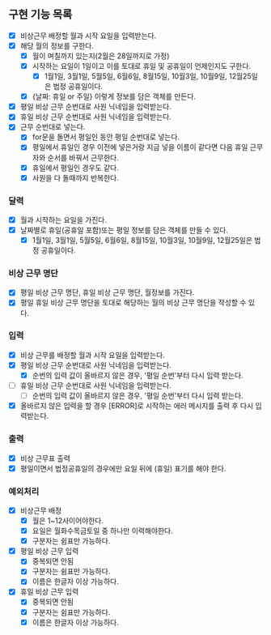 ## 구현 기능 목록

- [x] 비상근무 배정할 월과 시작 요일을 입력받는다.
- [x] 해당 월의 정보를 구한다.
  - [x] 월이 며칠까지 있는지(2월은 28일까지로 가정)
  - [x] 시작하는 요일이 1일이고 이를 토대로 휴일 및 공휴일이 언제인지도 구한다.
    - [x] 1월1일, 3월1일, 5월5일, 6월6일, 8월15일, 10월3일, 10월9일, 12월25일은 법정 공휴일이다.
  - [x] {날짜: 휴일 or 주일} 이렇게 정보를 담은 객체를 만든다.
- [x] 평일 비상 근무 순번대로 사원 닉네임을 입력받는다.
- [x] 휴일 비상 근무 순번대로 사원 닉네임을 입력받는다.
- [x] 근무 순번대로 넣는다.
  - [x] for문을 돌면서 평일인 동안 평일 순번대로 넣는다.
  - [x] 평일에서 휴일인 경우 이전에 넣은거랑 지금 넣을 이름이 같다면 다음 휴일 근무자와 순서를 바꿔서 근무한다.
  - [x] 휴일에서 평일인 경우도 같다.
  - [x] 사원을 다 돌때까지 반복한다.

### 달력

- [x] 월과 시작하는 요일을 가진다.
- [x] 날짜별로 휴일(공휴일 포함)또는 평일 정보를 담은 객체를 만들 수 있다.
  - [x] 1월1일, 3월1일, 5월5일, 6월6일, 8월15일, 10월3일, 10월9일, 12월25일은 법정 공휴일이다.

### 비상 근무 명단

- [x] 평일 비상 근무 명단, 휴일 비상 근무 명단, 월정보를 가진다.
- [x] 평일 휴일 비상 근무 명단을 토대로 해당하는 월의 비상 근무 명단을 작성할 수 있다.

### 입력

- [x] 비상 근무를 배정할 월과 시작 요일을 입력받는다.
- [x] 평일 비상 근무 순번대로 사원 닉네임을 입력받는다.
  - [x] 순번의 입력 값이 올바르지 않은 경우, '평일 순번'부터 다시 입력 받는다.
- [ ] 휴일 비상 근무 순번대로 사원 닉네임을 입력받는다.
  - [ ] 순번의 입력 값이 올바르지 않은 경우, '평일 순번'부터 다시 입력 받는다.
- [x] 올바르지 않은 입력을 할 경우 [ERROR]로 시작하는 에러 메시지를 출력 후 다시 입력받는다.

### 출력

- [x] 비상 근무표 출력
- [x] 평일이면서 법정공휴일의 경우에만 요일 뒤에 (휴일) 표기를 해야 한다.

### 예외처리

- [x] 비상근무 배정
  - [x] 월은 1~12사이어야한다.
  - [x] 요일은 월화수목금토일 중 하나만 이력해야한다.
  - [x] 구분자는 쉼표만 가능하다.
- [x] 평일 비상 근무 입력
  - [x] 중복되면 안됨
  - [x] 구분자는 쉼표만 가능하다.
  - [x] 이름은 한글자 이상 가능하다.
- [x] 휴일 비상 근무 입력
  - [x] 중복되면 안됨
  - [x] 구분자는 쉼표만 가능하다.
  - [x] 이름은 한글자 이상 가능하다.
